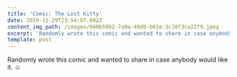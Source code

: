 ```yaml
---
title: 'Comic: The Lost Kitty'
date: 2019-11-29T23:54:07.692Z
content_img_path: /images/040b5992-7a9a-40d8-b01e-3c10f3ca22f9.jpeg
excerpt: 'Randomly wrote this comic and wanted to share in case anybody would like it. '
template: post
---
```

Randomly wrote this comic and wanted to share in case anybody would like it. ☺️

